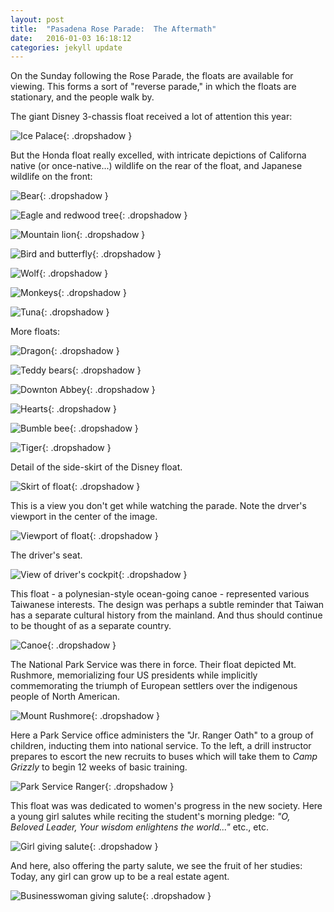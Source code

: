 ```yaml
---
layout: post
title:  "Pasadena Rose Parade:  The Aftermath"
date:   2016-01-03 16:18:12
categories: jekyll update
---
```

On the Sunday following the Rose Parade, the floats are available for viewing.  This forms a sort of "reverse parade," in which the floats are stationary, and the people walk by.  

The giant Disney 3-chassis float received a lot of attention this year:

![Ice Palace](/images/2016-01-03_floats/ice_palace.png){: .dropshadow }  

But the Honda float really excelled, with intricate depictions of Californa native (or once-native...) wildlife on the rear of the float, and Japanese wildlife on the front:

![Bear](/images/2016-01-03_floats/bear.png){: .dropshadow }  

![Eagle and redwood tree](/images/2016-01-03_floats/eagle.png){: .dropshadow }  

![Mountain lion](/images/2016-01-03_floats/lion.png){: .dropshadow }  

![Bird and butterfly](/images/2016-01-03_floats/bird_and_butterfly.png){: .dropshadow }  

![Wolf](/images/2016-01-03_floats/wolf.png){: .dropshadow }  

![Monkeys](/images/2016-01-03_floats/monkeys.png){: .dropshadow }  

![Tuna](/images/2016-01-03_floats/tuna.png){: .dropshadow }  

More floats:

![Dragon](/images/2016-01-03_floats/dragon.png){: .dropshadow }  

![Teddy bears](/images/2016-01-03_floats/gummy_bears.png){: .dropshadow }  

![Downton Abbey](/images/2016-01-03_floats/abbey.png){: .dropshadow }  

![Hearts](/images/2016-01-03_floats/hearts.png){: .dropshadow }  

![Bumble bee](/images/2016-01-03_floats/bumble_bee.png){: .dropshadow }  

![Tiger](/images/2016-01-03_floats/tiger.png){: .dropshadow }  

Detail of the side-skirt of the Disney float.  

![Skirt of float](/images/2016-01-03_floats/detail_of_skirt.png){: .dropshadow }  

This is a view you don't get while watching the parade.  Note the drver's viewport in the center of the image.  

![Viewport of float](/images/2016-01-03_floats/viewport.png){: .dropshadow }  

The driver's seat.  

![View of driver's cockpit](/images/2016-01-03_floats/cockpit.png){: .dropshadow }  

This float - a polynesian-style ocean-going canoe - represented various Taiwanese interests.  The design was perhaps a subtle reminder that Taiwan has a separate cultural history from the mainland.  And thus should continue to be thought of as a separate country.  

![Canoe](/images/2016-01-03_floats/canoe.png){: .dropshadow }  

The National Park Service was there in force.  Their float depicted Mt. Rushmore, memorializing four US presidents while implicitly commemorating the triumph of European settlers over the indigenous people of North American.

![Mount Rushmore](/images/2016-01-03_floats/rushmore.png){: .dropshadow }  

Here a Park Service office administers the "Jr. Ranger Oath" to a group of children, inducting them into national service.  To the left, a drill instructor prepares to escort the new recruits to buses which will take them to *Camp Grizzly* to begin 12 weeks of basic training.

![Park Service Ranger](/images/2016-01-03_floats/oath.png){: .dropshadow }  

This float was was dedicated to women's progress in the new society.  Here a young girl salutes while reciting the student's morning pledge:  *"O, Beloved Leader, Your wisdom enlightens the world..."* etc., etc.  

![Girl giving salute](/images/2016-01-03_floats/hail_science.png){: .dropshadow }  

And here, also offering the party salute, we see the fruit of her studies: Today, any girl can grow up to be a real estate agent.  

![Businesswoman giving salute](/images/2016-01-03_floats/real_estate_agent.png){: .dropshadow }  

